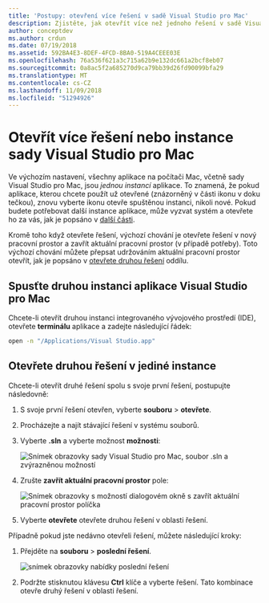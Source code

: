 ```yaml
---
title: 'Postupy: otevření více řešení v sadě Visual Studio pro Mac'
description: Zjistěte, jak otevřít více než jednoho řešení v sadě Visual Studio pro Mac a tom, jak otevřít více než jednu instanci aplikace.
author: conceptdev
ms.author: crdun
ms.date: 07/19/2018
ms.assetid: 592BA4E3-8DEF-4FCD-8BA0-519A4CEEE03E
ms.openlocfilehash: 76a536f621a3c715a62b9e132dc661a2bcf8eb07
ms.sourcegitcommit: 0a8ac5f2a685270d9ca79bb39d26fd90099bfa29
ms.translationtype: MT
ms.contentlocale: cs-CZ
ms.lasthandoff: 11/09/2018
ms.locfileid: "51294926"
---
```

# <a name="open-multiple-solutions-or-instances-of-visual-studio-for-mac"></a>Otevřít více řešení nebo instance sady Visual Studio pro Mac

Ve výchozím nastavení, všechny aplikace na počítači Mac, včetně sady Visual Studio pro Mac, jsou _jednou instancí_ aplikace. To znamená, že pokud aplikace, kterou chcete použít už otevřené (znázorněný v části ikonu v doku tečkou), znovu vyberte ikonu otevře spuštěnou instanci, nikoli nové. Pokud budete potřebovat další instance aplikace, může vyzvat systém a otevřete ho za vás, jak je popsáno v [další části](#open-a-second-instance-of-visual-studio-for-mac).

Kromě toho když otevřete řešení, výchozí chování je otevřete řešení v nový pracovní prostor a zavřít aktuální pracovní prostor (v případě potřeby). Toto výchozí chování můžete přepsat udržováním aktuální pracovní prostor otevřít, jak je popsáno v [otevřete druhou řešení](#open-a-second-solution-inside-a-single-instance) oddílu.

## <a name="open-a-second-instance-of-visual-studio-for-mac"></a>Spusťte druhou instanci aplikace Visual Studio pro Mac

Chcete-li otevřít druhou instanci integrovaného vývojového prostředí (IDE), otevřete **terminálu** aplikace a zadejte následující řádek:

```bash
open -n "/Applications/Visual Studio.app"
```

## <a name="open-a-second-solution-inside-a-single-instance"></a>Otevřete druhou řešení v jediné instance

Chcete-li otevřít druhé řešení spolu s svoje první řešení, postupujte následovně:

1. S svoje první řešení otevřen, vyberte **souboru** > **otevřete**.
2. Procházejte a najít stávající řešení v systému souborů.
3. Vyberte **.sln** a vyberte možnost **možnosti**:

    ![Snímek obrazovky sady Visual Studio pro Mac, soubor .sln a zvýrazněnou možností](media/open-multiple-solutions-image3.png)

4. Zrušte **zavřít aktuální pracovní prostor** pole:

    ![Snímek obrazovky s možností dialogovém okně s zavřít aktuální pracovní prostor políčka](media/open-multiple-solutions-image1.png)

5. Vyberte **otevřete** otevřete druhou řešení v oblasti řešení.

Případně pokud jste nedávno otevřeli řešení, můžete následující kroky:

1. Přejděte na **souboru** > **poslední řešení**.

    ![snímek obrazovky nabídky poslední řešení](media/open-multiple-solutions-image2.png)

1. Podržte stisknutou klávesu **Ctrl** klíče a vyberte řešení. Tato kombinace otevře druhý řešení v oblasti řešení.
